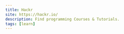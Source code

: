 ```yaml
---
title: Hackr
site: https://hackr.io/
description: Find programming Courses & Tutorials.
tags: [learn]
---
```

